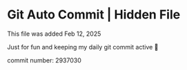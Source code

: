 # Git Auto Commit | Hidden File

This file was added Feb 12, 2025

Just for fun and keeping my daily git commit active 🤪

commit number: 2937030
